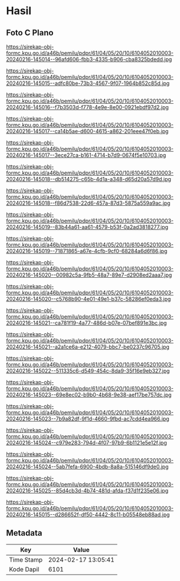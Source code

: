 # Hasil

## Foto C Plano

https://sirekap-obj-formc.kpu.go.id/a46b/pemilu/pdpr/61/04/05/20/10/6104052010003-20240216-145014--96afd606-fbb3-4335-b906-cba8325bdedd.jpg

https://sirekap-obj-formc.kpu.go.id/a46b/pemilu/pdpr/61/04/05/20/10/6104052010003-20240216-145015--adfc80be-73b3-4567-9f07-1964b852c85d.jpg

https://sirekap-obj-formc.kpu.go.id/a46b/pemilu/pdpr/61/04/05/20/10/6104052010003-20240216-145016--f7b3503d-f778-4e9e-8e00-0921ebdf97d2.jpg

https://sirekap-obj-formc.kpu.go.id/a46b/pemilu/pdpr/61/04/05/20/10/6104052010003-20240216-145017--ca14b5ae-d600-4615-a862-201eee47f0eb.jpg

https://sirekap-obj-formc.kpu.go.id/a46b/pemilu/pdpr/61/04/05/20/10/6104052010003-20240216-145017--3ece27ca-b161-4714-b7d9-0674f5e10703.jpg

https://sirekap-obj-formc.kpu.go.id/a46b/pemilu/pdpr/61/04/05/20/10/6104052010003-20240216-145018--db514275-c65b-4d1a-a348-d65d20a57d9d.jpg

https://sirekap-obj-formc.kpu.go.id/a46b/pemilu/pdpr/61/04/05/20/10/6104052010003-20240216-145018--f86d7538-22d6-457a-87d3-5875a559a9ac.jpg

https://sirekap-obj-formc.kpu.go.id/a46b/pemilu/pdpr/61/04/05/20/10/6104052010003-20240216-145019--83b44a61-aa61-4579-b53f-0a2ad3818277.jpg

https://sirekap-obj-formc.kpu.go.id/a46b/pemilu/pdpr/61/04/05/20/10/6104052010003-20240216-145019--71871865-a67e-4cfb-9cf0-68284a6d6f86.jpg

https://sirekap-obj-formc.kpu.go.id/a46b/pemilu/pdpr/61/04/05/20/10/6104052010003-20240216-145020--00982c5a-9fb5-48a7-89e7-d2908ed2aaa7.jpg

https://sirekap-obj-formc.kpu.go.id/a46b/pemilu/pdpr/61/04/05/20/10/6104052010003-20240216-145020--c5768b90-4e01-49e1-b37c-58286ef0eda3.jpg

https://sirekap-obj-formc.kpu.go.id/a46b/pemilu/pdpr/61/04/05/20/10/6104052010003-20240216-145021--ca781f19-4a77-486d-b07e-07bef891e3bc.jpg

https://sirekap-obj-formc.kpu.go.id/a46b/pemilu/pdpr/61/04/05/20/10/6104052010003-20240216-145021--a2a1ce6a-e212-4079-bbc7-be0237c96705.jpg

https://sirekap-obj-formc.kpu.go.id/a46b/pemilu/pdpr/61/04/05/20/10/6104052010003-20240216-145022--511335c6-d549-454c-8da9-35f16e9eb327.jpg

https://sirekap-obj-formc.kpu.go.id/a46b/pemilu/pdpr/61/04/05/20/10/6104052010003-20240216-145023--69e8ec02-b9b0-4b68-9e38-aef17be757dc.jpg

https://sirekap-obj-formc.kpu.go.id/a46b/pemilu/pdpr/61/04/05/20/10/6104052010003-20240216-145023--7b9a82df-9f1d-4660-9fbd-ac7cdd4ea966.jpg

https://sirekap-obj-formc.kpu.go.id/a46b/pemilu/pdpr/61/04/05/20/10/6104052010003-20240216-145024--c979e283-794d-4f07-97b9-6b1121e5e12f.jpg

https://sirekap-obj-formc.kpu.go.id/a46b/pemilu/pdpr/61/04/05/20/10/6104052010003-20240216-145024--5ab7fefa-6900-4bdb-8a8a-515146df9de0.jpg

https://sirekap-obj-formc.kpu.go.id/a46b/pemilu/pdpr/61/04/05/20/10/6104052010003-20240216-145025--85d4cb3d-4b74-481d-afda-f37d1f235e06.jpg

https://sirekap-obj-formc.kpu.go.id/a46b/pemilu/pdpr/61/04/05/20/10/6104052010003-20240216-145015--d286652f-df50-4442-8c11-b05548eb88ad.jpg


## Metadata

| Key        | Value               |
| ---------- | ------------------- |
| Time Stamp | 2024-02-17 13:05:41 |
| Kode Dapil | 6101                |



